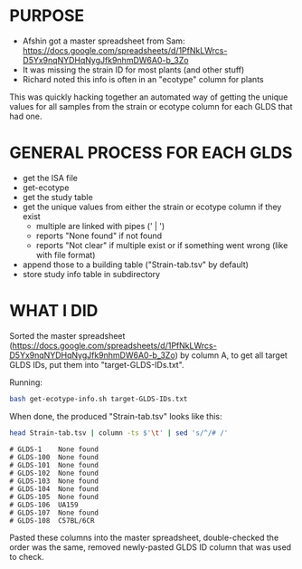 
# PURPOSE  

- Afshin got a master spreadsheet from Sam: https://docs.google.com/spreadsheets/d/1PfNkLWrcs-D5Yx9nqNYDHqNygJfk9nhmDW6A0-b_3Zo  
- It was missing the strain ID for most plants (and other stuff)  
- Richard noted this info is often in an "ecotype" column for plants  

This was quickly hacking together an automated way of getting the unique values for all samples from the strain or ecotype column for each GLDS that had one.  

# GENERAL PROCESS FOR EACH GLDS  

- get the ISA file
- get-ecotype
- get the study table
- get the unique values from either the strain or ecotype column if they exist
  - multiple are linked with pipes (' | ')
  - reports "None found" if not found
  - reports "Not clear" if multiple exist or if something went wrong (like with file format)
- append those to a building table ("Strain-tab.tsv" by default)
- store study info table in subdirectory


# WHAT I DID  

Sorted the master spreadsheet (https://docs.google.com/spreadsheets/d/1PfNkLWrcs-D5Yx9nqNYDHqNygJfk9nhmDW6A0-b_3Zo) by column A, to get all target GLDS IDs, put them into "target-GLDS-IDs.txt".

Running:
```bash
bash get-ecotype-info.sh target-GLDS-IDs.txt
```

When done, the produced "Strain-tab.tsv" looks like this:

```bash
head Strain-tab.tsv | column -ts $'\t' | sed 's/^/# /'
```
```
# GLDS-1    None found
# GLDS-100  None found
# GLDS-101  None found
# GLDS-102  None found
# GLDS-103  None found
# GLDS-104  None found
# GLDS-105  None found
# GLDS-106  UA159
# GLDS-107  None found
# GLDS-108  C57BL/6CR
```

Pasted these columns into the master spreadsheet, double-checked the order was the same, removed newly-pasted GLDS ID column that was used to check.

